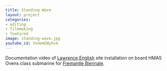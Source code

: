 ```yaml
---
title: Standing Wave
layout: project
categories:
- editing
- filmmaking
- featured
image: standing-wave.jpg
youtube_id: VxUemEWyhv4
---
```

Documentation video of [Lawrence English] site installation on board
HMAS Ovens class submarine for [Fremantle Biennale].

[lawrence english]: https://www.lawrenceenglish.com
[fremantle biennale]: https://www.fremantlebiennale.com.au/undercurrent19/program/lawrence_english/
